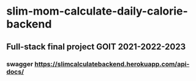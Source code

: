 # slim-mom-calculate-daily-calorie-backend

## Full-stack final project GOIT 2021-2022-2023

### swagger https://slimcalculatebackend.herokuapp.com/api-docs/
